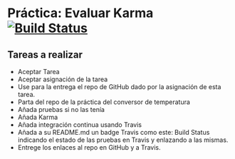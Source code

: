 # Práctica: Evaluar Karma  [![Build Status](https://travis-ci.org/ULL-ESIT-DSI-1617/evaluar-karma-alu0100813272.svg?branch=master)](https://travis-ci.org/ULL-ESIT-DSI-1617/evaluar-karma-alu0100813272)

## Tareas a realizar
* Aceptar Tarea
* Aceptar asignación de la tarea
* Use para la entrega el repo de GitHub dado por la asignación de esta tarea.
* Parta del repo de la práctica del conversor de temperatura
* Añada pruebas si no las tenía
* Añada Karma
* Añada integración continua usando Travis
* Añada a su README.md un badge Travis como este: Build Status indicando el estado de las pruebas en Travis y enlazando a las mismas.
* Entrege los enlaces al repo en GitHub y a Travis.